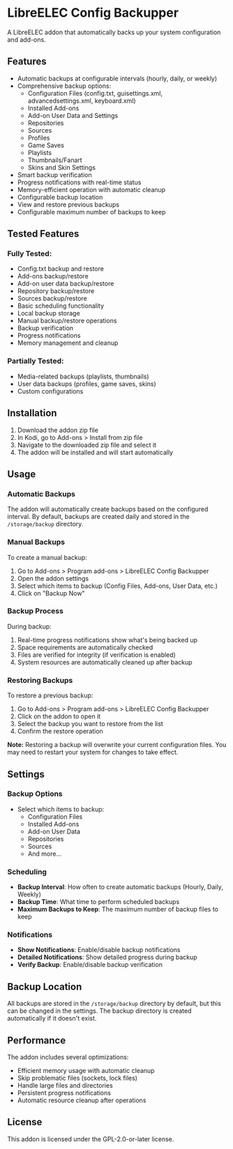 # LibreELEC Config Backupper

A LibreELEC addon that automatically backs up your system configuration and add-ons.

## Features

- Automatic backups at configurable intervals (hourly, daily, or weekly)
- Comprehensive backup options:
  - Configuration Files (config.txt, guisettings.xml, advancedsettings.xml, keyboard.xml)
  - Installed Add-ons
  - Add-on User Data and Settings
  - Repositories
  - Sources
  - Profiles
  - Game Saves
  - Playlists
  - Thumbnails/Fanart
  - Skins and Skin Settings
- Smart backup verification
- Progress notifications with real-time status
- Memory-efficient operation with automatic cleanup
- Configurable backup location
- View and restore previous backups
- Configurable maximum number of backups to keep

## Tested Features

### Fully Tested:
- Config.txt backup and restore
- Add-ons backup/restore
- Add-on user data backup/restore
- Repository backup/restore
- Sources backup/restore
- Basic scheduling functionality
- Local backup storage
- Manual backup/restore operations
- Backup verification
- Progress notifications
- Memory management and cleanup

### Partially Tested:
- Media-related backups (playlists, thumbnails)
- User data backups (profiles, game saves, skins)
- Custom configurations

## Installation

1. Download the addon zip file
2. In Kodi, go to Add-ons > Install from zip file
3. Navigate to the downloaded zip file and select it
4. The addon will be installed and will start automatically

## Usage

### Automatic Backups

The addon will automatically create backups based on the configured interval. By default, backups are created daily and stored in the `/storage/backup` directory.

### Manual Backups

To create a manual backup:
1. Go to Add-ons > Program add-ons > LibreELEC Config Backupper
2. Open the addon settings
3. Select which items to backup (Config Files, Add-ons, User Data, etc.)
4. Click on "Backup Now"

### Backup Process

During backup:
1. Real-time progress notifications show what's being backed up
2. Space requirements are automatically checked
3. Files are verified for integrity (if verification is enabled)
4. System resources are automatically cleaned up after backup

### Restoring Backups

To restore a previous backup:
1. Go to Add-ons > Program add-ons > LibreELEC Config Backupper
2. Click on the addon to open it
3. Select the backup you want to restore from the list
4. Confirm the restore operation

**Note:** Restoring a backup will overwrite your current configuration files. You may need to restart your system for changes to take effect.

## Settings

### Backup Options
- Select which items to backup:
  - Configuration Files
  - Installed Add-ons
  - Add-on User Data
  - Repositories
  - Sources
  - And more...

### Scheduling
- **Backup Interval**: How often to create automatic backups (Hourly, Daily, Weekly)
- **Backup Time**: What time to perform scheduled backups
- **Maximum Backups to Keep**: The maximum number of backup files to keep

### Notifications
- **Show Notifications**: Enable/disable backup notifications
- **Detailed Notifications**: Show detailed progress during backup
- **Verify Backup**: Enable/disable backup verification

## Backup Location

All backups are stored in the `/storage/backup` directory by default, but this can be changed in the settings. The backup directory is created automatically if it doesn't exist.

## Performance

The addon includes several optimizations:
- Efficient memory usage with automatic cleanup
- Skip problematic files (sockets, lock files)
- Handle large files and directories
- Persistent progress notifications
- Automatic resource cleanup after operations

## License

This addon is licensed under the GPL-2.0-or-later license. 